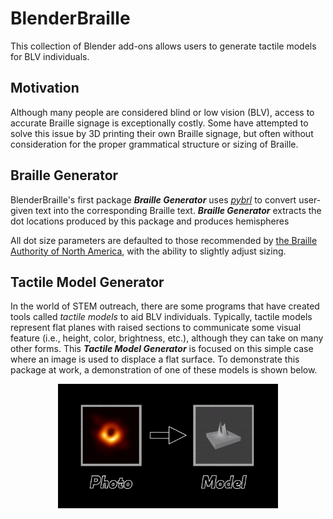 # BlenderBraille
This collection of Blender add-ons allows users to generate tactile models for BLV individuals.

## Motivation
Although many people are considered blind or low vision (BLV), access to accurate Braille signage is exceptionally costly. Some have attempted to solve this issue by 3D printing their own Braille signage, but often without consideration for the proper grammatical structure or sizing of Braille.

## Braille Generator

BlenderBraille's first package ___Braille Generator___ uses [_pybrl_](https://github.com/ant0nisk/pybrl) to convert user-given text into the corresponding Braille text. ___Braille Generator___ extracts the dot locations produced by this package and produces hemispheres

All dot size parameters are defaulted to those recommended by [the Braille Authority of North America](https://brailleauthority.org/size-and-spacing-braille-characters#:~:text=3.2.,0.057%20inches%20%5B1.44%20mm%5D.), with the ability to slightly adjust sizing.

## Tactile Model Generator

In the world of STEM outreach, there are some programs that have created tools called _tactile models_ to aid BLV individuals. Typically, tactile models represent flat planes with raised sections to communicate some visual feature (i.e., height, color, brightness, etc.), although they can take on many other forms. This ___Tactile Model Generator___ is focused on this simple case where an image is used to displace a flat surface. To demonstrate this package at work, a demonstration of one of these models is shown below.

<p align="center" width="100%">
    <img width="70%" src="https://github.com/Autumn10677/BlenderBraille/blob/main/example_model.gif">
</p>
